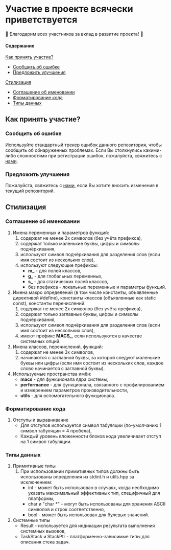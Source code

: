 # Участие в проекте всячески приветствуется
:tada: Благодарим всех участников за вклад в развитие проекта! :tada:


#### Содержание
[Как принять участие?](#Как-принять-участие)
* [Сообщить об ошибке](#Сообщить-об-ошибке)
* [Предложить улучшения](#Предложить-улучшения)

[Стилизация](#Стилизация)
* [Соглашение об именовании](#Соглашение-об-именовании)
* [Форматирование кода](#Форматирование-кода)
* [Типы данных](#Типы-данных)

## Как принять участие?

### Сообщить об ошибке
Используйте стандартный трекер ошибок данного репозитория, чтобы сообщить об обнаруженных проблемах. Если Вы столкнулись какими-либо сложностями при регистрации ошибок, пожалуйста, свяжитесь с [нами](https://www.astrosoft.ru/about/contacts/). 

### Предложить улучшения
Пожалуйста, свяжитесь с [нами](https://www.astrosoft.ru/about/contacts/), если Вы хотите вносить изменения в текущий репозиторий.

## Стилизация

### Соглашение об именовании
1. Имена переменных и параметров функций:
   1. содержат не менее 2х символов (без учёта префикса),
   1. содержат только маленькие буквы, цифры и символы подчёркивания,
   1. используют символ подчёркивания для разделения слов (если имя состоит из нескольких слов),
   1. используют следующие префиксы:
      * **m_** - для полей классов,
      * **g_** - для глобальных переменных,
      * **s_** - для статических полей классов,
      * без префикса - локальные переменные и параметры функций.
1. Имена макро определений (в том числе константы, объявленные директивой #define), константы классов (объявленные как static const), константы перечислений:
   1. содержат не менее 2х символов (без учёта префикса),
   1. содержат только заглавные буквы, цифры и символы подчёркивания,
   1. используют символ подчёркивания для разделения слов (если имя состоит из нескольких слов),
   1. имеют префикс **MACS_**, если используются в качестве системных опций.
1. Имена классов, перечислений, функций:
   1. содержат не менее 3х символов,
   1. начинаются с заглавной буквы, за которой следуют маленькие буквы или цифры (если имя состоит из нескольких слов, каждое слово начинается с заглавной буквы).
1. Используемые пространства имён:
   * **macs** - для функционала ядра системы,
   * **performance** - для функционала, связанного с профилированием и измерением параметров производительности,
   * **utils** - для вспомогательного функционала.
### Форматирование кода
1. Отступы и выравнивание
   * Для отступов используется символ табуляции (по-умолчанию 1 символ табуляции = 4 пробела),
   * Каждый уровень вложенности блоков кода увеличивает отступ на 1 символ табуляции.
### Типы данных
1. Примитивные типы
   1. При использовании примитивных типов должны быть использованы определения из stdint.h и utils.hpp за исключением:
      * int - может быть использован в случаях, когда необходимо указать максимальный эффективных тип, специфичный для платформы,
      * char и "char *" - могут быть использованы для хранения ASCII символов и строк соответственно,
      * bool - может быть использован для булевых значений.
1. Системные типы
   * Result - используется для индикации результата выполнения системных вызовов,
   * TaskStack и StackPtr - платформенно-зависимые типы для описания стека задач.
